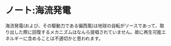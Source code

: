 # ノート:海流発電

海流発電(および、その駆動力である偏西風)は地球の自転がソースであって、取り出した際に回復するメカニズムはなんら提唱されていません。故に再生可能エネルギーに含めることは不適切かと思われます。